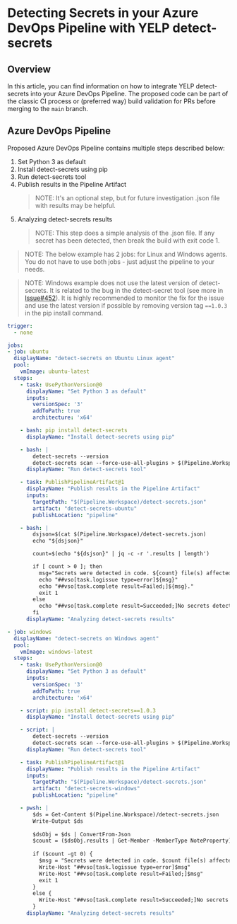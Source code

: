 # Detecting Secrets in your Azure DevOps Pipeline with YELP detect-secrets

## Overview

In this article, you can find information on how to integrate YELP detect-secrets into your Azure DevOps Pipeline. The proposed code can be part of the classic CI process or (preferred way) build validation for PRs before merging to the `main` branch.

## Azure DevOps Pipeline

Proposed Azure DevOps Pipeline contains multiple steps described below:

1. Set Python 3 as default
1. Install detect-secrets using pip
1. Run detect-secrets tool
1. Publish results in the Pipeline Artifact
   > NOTE: It's an optional step, but for future investigation .json file with results may be helpful.
1. Analyzing detect-secrets results
   > NOTE: This step does a simple analysis of the .json file. If any secret has been detected, then break the build with exit code 1.

> NOTE: The below example has 2 jobs: for Linux and Windows agents. You do not have to use both jobs - just adjust the pipeline to your needs.

> NOTE: Windows example does not use the latest version of detect-secrets. It is related to the bug in the detect-secret tool (see more in [Issue#452](https://github.com/Yelp/detect-secrets/issues/452)). It is highly recommended to monitor the fix for the issue and use the latest version if possible by removing version tag `==1.0.3` in the pip install command.

```yaml
trigger:
  - none

jobs:
- job: ubuntu
  displayName: "detect-secrets on Ubuntu Linux agent"
  pool:
    vmImage: ubuntu-latest
  steps:
    - task: UsePythonVersion@0
      displayName: "Set Python 3 as default"
      inputs:
        versionSpec: '3'
        addToPath: true
        architecture: 'x64'

    - bash: pip install detect-secrets
      displayName: "Install detect-secrets using pip"

    - bash: |
        detect-secrets --version
        detect-secrets scan --force-use-all-plugins > $(Pipeline.Workspace)/detect-secrets.json
      displayName: "Run detect-secrets tool"

    - task: PublishPipelineArtifact@1
      displayName: "Publish results in the Pipeline Artifact"
      inputs:
        targetPath: "$(Pipeline.Workspace)/detect-secrets.json"
        artifact: "detect-secrets-ubuntu"
        publishLocation: "pipeline"

    - bash: |
        dsjson=$(cat $(Pipeline.Workspace)/detect-secrets.json)
        echo "${dsjson}"

        count=$(echo "${dsjson}" | jq -c -r '.results | length')

        if [ count > 0 ]; then
          msg="Secrets were detected in code. ${count} file(s) affected."
          echo "##vso[task.logissue type=error]${msg}"
          echo "##vso[task.complete result=Failed;]${msg}."
          exit 1
        else
          echo "##vso[task.complete result=Succeeded;]No secrets detected."
        fi
      displayName: "Analyzing detect-secrets results"

- job: windows
  displayName: "detect-secrets on Windows agent"
  pool:
    vmImage: windows-latest
  steps:
    - task: UsePythonVersion@0
      displayName: "Set Python 3 as default"
      inputs:
        versionSpec: '3'
        addToPath: true
        architecture: 'x64'

    - script: pip install detect-secrets==1.0.3
      displayName: "Install detect-secrets using pip"

    - script: |
        detect-secrets --version
        detect-secrets scan --force-use-all-plugins > $(Pipeline.Workspace)/detect-secrets.json
      displayName: "Run detect-secrets tool"

    - task: PublishPipelineArtifact@1
      displayName: "Publish results in the Pipeline Artifact"
      inputs:
        targetPath: "$(Pipeline.Workspace)/detect-secrets.json"
        artifact: "detect-secrets-windows"
        publishLocation: "pipeline"

    - pwsh: |
        $ds = Get-Content $(Pipeline.Workspace)/detect-secrets.json
        Write-Output $ds
        
        $dsObj = $ds | ConvertFrom-Json
        $count = ($dsObj.results | Get-Member -MemberType NoteProperty).Count
        
        if ($count -gt 0) {
          $msg = "Secrets were detected in code. $count file(s) affected. "
          Write-Host "##vso[task.logissue type=error]$msg"
          Write-Host "##vso[task.complete result=Failed;]$msg"
          exit 1
        }
        else {
          Write-Host "##vso[task.complete result=Succeeded;]No secrets detected."
        }
      displayName: "Analyzing detect-secrets results"
```
